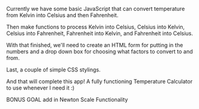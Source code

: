 Currently we have some basic JavaScript that can convert temperature from Kelvin into Celsius and then Fahrenheit.

Then make functions to process Kelvin into Celsius, Celsius into Kelvin, Celsius into Fahrenheit, Fahrenheit into Kelvin, and Fahrenheit into Celsius.

With that finished, we'll need to create an HTML form for putting in the numbers and a drop down box for choosing what factors to convert to and from.

Last, a couple of simple CSS stylings.

And that will complete this app! A fully functioning Temperature Calculator to use whenever I need it :)

BONUS GOAL add in Newton Scale Functionality